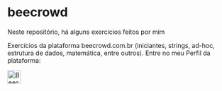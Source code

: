 # beecrowd
 Neste repositório, há alguns exercícios feitos por mim

 Exercícios da plataforma beecrowd.com.br (iniciantes, strings, ad-hoc, estrutura de dados, matemática, entre outros).
 Entre no meu Perfil da plataforma:
 
<a href="https://www.beecrowd.com.br/judge/pt/profile/643130" target="blank"><img align="center" src="https://www.beecrowd.com.br/judge/favicon.ico?1635097036" alt="Beecrowd-Luccas-Oliviera" height="30" /></a>
